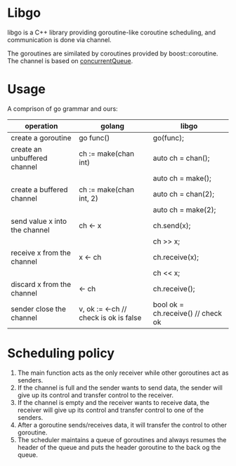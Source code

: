 # Libgo

libgo is a C++ library providing goroutine-like coroutine scheduling, and communication is done via channel.

The goroutines are similated by coroutines provided by boost::coroutine. 
The channel is based on [concurrentQueue](https://github.com/cameron314/concurrentqueue).

# Usage

A comprison of go grammar and ours:

| operation                     | golang                                 | libgo                               |
|-------------------------------|----------------------------------------|-------------------------------------|
| create a goroutine            | go func()                              | go(func);                           |
| create an unbuffered channel  | ch := make(chan int)                   | auto ch = chan<int>();              |
|                               |                                        | auto ch = make<int>();              |
| create a buffered channel     | ch := make(chan int, 2)                | auto ch = chan<int>(2);             |
|                               |                                        | auto ch = make<int>(2);             |
| send value x into the channel | ch <- x                                | ch.send(x);                         |
|                               |                                        | ch >> x;                            |
| receive x from the channel    | x <- ch                                | ch.receive(x);                      |
|                               |                                        | ch << x;                            |
| discard x from the channel    | <- ch                                  | ch.receive();                       |
| sender close the channel      | v, ok := <-ch  // check is ok is false | bool ok = ch.receive() // check ok  |

# Scheduling policy

1. The main function acts as the only receiver while other goroutines act as senders.
2. If the channel is full and the sender wants to send data, the sender will give up its control and transfer control to the receiver.
3. If the channel is empty and the receiver wants to receive data, the receiver will give up its control and transfer control to one of the senders.
4. After a goroutine sends/receives data, it will transfer the control to other goroutine.
5. The scheduler maintains a queue of goroutines and always resumes the header of the queue and puts the header goroutine to the back og the queue.
